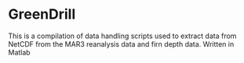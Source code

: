 # GreenDrill
This is a compilation of data handling scripts used to extract data from NetCDF from the MAR3 reanalysis data and firn depth data. Written in Matlab
